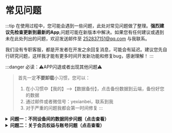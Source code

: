 # 常见问题

:::tip 在使用过程中，您可能会遇到一些问题，此处对常见问题做了整理。**强烈建议先检查更新到最新的App**,问题可能在新版本中解决。如果您有任何建议或遇到未在此处列出的问题，欢迎发送邮件至 252837151@qq.com 与我联系。

我们没有专职客服，都是开发者在开发之余回复消息，可能会有延迟。建议您先自行研究问题，这样我才能有更多时间开发新功能和修复bug，感谢理解！
:::

:::danger 必读：⚠️APP闪退或者出现其他问题⚠️
>
> 首先一定**不要卸载**小习惯，您可以：
>
> 1. 在小习惯中【我的】—>【数据备份】，点击备份数据到云端，备份好您的数据
> 2. 通过邮件或者微信号：yexianbei，联系到我
> 3. 对于严重的问题我都会第一时间修复
:::


<details>
<summary><b>问题一：不同设备间的数据同步问题（点击查看）</b></summary>

> **回答：**
>
> 关于在其他设备登录后数据未同步的问题，请注意：
>
> - 我们的系统目前设置为每天自动备份一次数据
> - 当您在新设备上登录时，需要手动恢复数据
> - 恢复步骤：
>   1. 点击应用底部的"我的"选项卡
>   2. 进入"数据备份"选项
>   3. 选择最新的一条备份记录
>   4. 点击"恢复到本地"
>
> ⚠️ **重要提示**：数据恢复是全量操作，会完全覆盖当前设备上的所有数据。请在恢复前确认您已妥善处理当前设备上的重要信息。
</details>

<details>
<summary><b>问题二：关于会员权益与账号问题（点击查看）</b></summary>

> **回答：**
>
> 关于会员服务，请您了解以下重要信息：
>
> - **退款政策**：会员开通后，我们不支持退款服务。请在购买前确认您的需求。
>
> - **会员状态异常**：如果您之前购买了永久会员，但登录后发现会员状态不正确，可能存在以下几种情况：
>   1. **账号错误**：您可能登录了与购买会员时不同的账号
>   2. **购买渠道问题**：您可能购买的不是我们平台的会员服务
>   3. **会员类型误解**：您购买的可能是限时会员，而非永久会员
>
> 如有疑问，请保留您的购买凭证，并通过上方提供的邮箱联系我们的客服团队。
</details>

